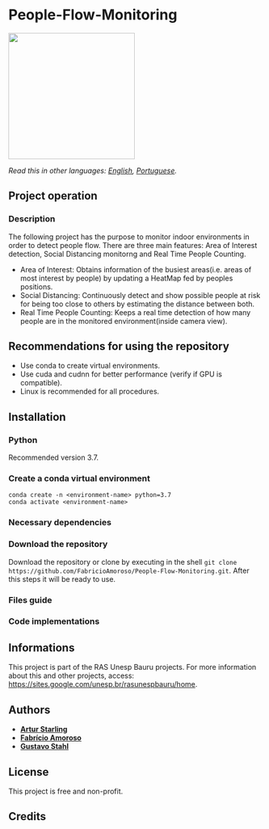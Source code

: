 # People-Flow-Monitoring

<img src="https://i.imgur.com/gVSsYe8.png" width="250" height="250">

*Read this in other languages: [English](https://github.com/FabricioAmoroso/People-Flow-Monitoring/blob/master/README.md), [Portuguese](https://github.com/FabricioAmoroso/People-Flow-Monitoring/blob/master/README-pt.md).*

## Project operation

### Description

The following project has the purpose to monitor indoor environments in order to detect people flow.
There are three main features: Area of Interest detection, Social Distancing monitorng and Real Time People Counting.

- Area of Interest: Obtains information of the busiest areas(i.e. areas of most interest by people) by updating a HeatMap fed by peoples positions.
- Social Distancing: Continuously detect and show possible people at risk for being too close to others by estimating the distance between both.
- Real Time People Counting: Keeps a real time detection of how many people are in the monitored environment(inside camera view).

## Recommendations for using the repository
- Use conda to create virtual environments.
- Use cuda and cudnn for better performance (verify if GPU is compatible).
- Linux is recommended for all procedures.

## Installation

### Python 

Recommended version 3.7.

### Create a conda virtual environment

`conda create -n <environment-name> python=3.7`<br/>
`conda activate <environment-name>` 

### Necessary dependencies

### Download the repository
Download the repository or clone by executing in the shell `git clone https://github.com/FabricioAmoroso/People-Flow-Monitoring.git`. After this steps it will be ready to use.

### Files guide

### Code implementations

## Informations
This project is part of the RAS Unesp Bauru projects. For more information about this and other projects, access: https://sites.google.com/unesp.br/rasunespbauru/home.

## Authors

- [**Artur Starling**](https://github.com/ArturStarling)
- [**Fabrício Amoroso**](https://github.com/FabricioAmoroso)
- [**Gustavo Stahl**](https://github.com/GustavoStah)

## License

This project is free and non-profit.

## Credits

